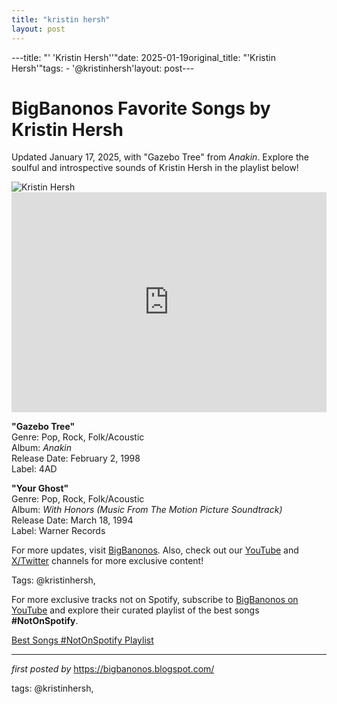 ```yaml
---
title: "kristin hersh"
layout: post
---
```

---title: "' 'Kristin Hersh''"date: 2025-01-19original_title: "'Kristin Hersh'"tags:  - '@kristinhersh'layout: post---<!-- Title of the Post --><h1 >BigBanonos Favorite Songs by Kristin Hersh</h1> <!-- Introductory Text --><p >Updated January 17, 2025, with "Gazebo Tree" from <em>Anakin</em>. Explore the soulful and introspective sounds of Kristin Hersh in the playlist below!</p> <!-- Featured Image --><div > <img src="https://i.scdn.co/image/ab6761610000e5eb42786b46d23e2f984fbf833a" alt="Kristin Hersh" /></div> <!-- Spotify Embed --><div > <iframe src="https://open.spotify.com/embed/playlist/1p6LlDxFyuD760C4gTeCnk?utm_source=generator" width="100%" height="352" frameborder="0" allowfullscreen="" allow="autoplay; clipboard-write; encrypted-media; fullscreen; picture-in-picture" loading="lazy"></iframe></div> <!-- Song Information --><div > <p><strong>"Gazebo Tree"</strong><br> Genre: Pop, Rock, Folk/Acoustic<br> Album: <em>Anakin</em><br> Release Date: February 2, 1998<br> Label: 4AD</p> <p><strong>"Your Ghost"</strong><br> Genre: Pop, Rock, Folk/Acoustic<br> Album: <em>With Honors (Music From The Motion Picture Soundtrack)</em><br> Release Date: March 18, 1994<br> Label: Warner Records</p></div> <!-- Footer Links --><div > <p>For more updates, visit <a href="https://bigbanonos.blogspot.com/" target="_blank">BigBanonos</a>. Also, check out our <a href="https://www.youtube.com/@BigBanonos" target="_blank">YouTube</a> and <a href="https://x.com/bigbanonos" target="_blank">X/Twitter</a> channels for more exclusive content!</p></div> <!-- Tags --><p >Tags: @kristinhersh,</p><!--Subscribe and Playlist Links--><div>    <p>For more exclusive tracks not on Spotify, subscribe to <a href="https://www.youtube.com/@BigBanonos" target="_blank">BigBanonos on YouTube</a> and explore their curated playlist of the best songs <strong>#NotOnSpotify</strong>.</p>    <p><a href="https://www.youtube.com/playlist?list=PLtuNtuTatqI0kFahUCbtbfenC_ET5O_tr" target="_blank">Best Songs #NotOnSpotify Playlist<br /></a></p></div><hr /><p><em>first posted by</em> <a href="https://bigbanonos.blogspot.com/" rel="noopener" target="_new">https://bigbanonos.blogspot.com/</a></p><p>tags: @kristinhersh,</p>
